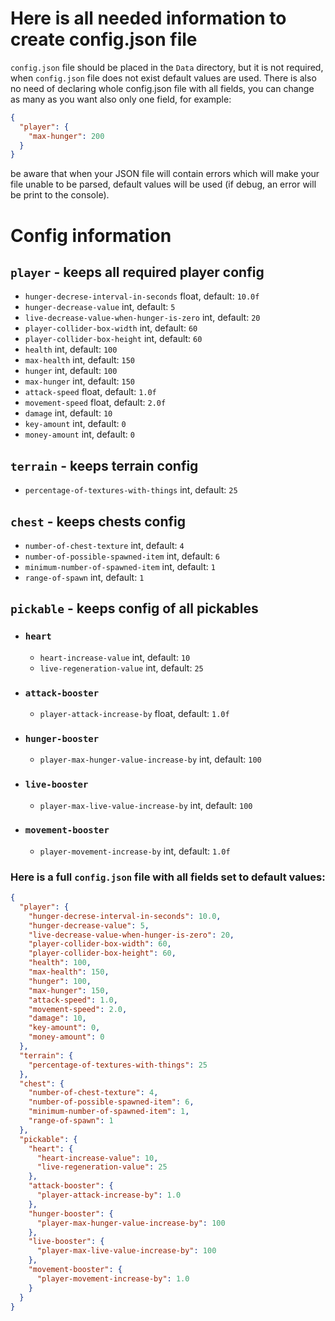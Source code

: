 # Here is all needed information to create config.json file
`config.json` file should be placed in the `Data` directory, but it is not required, when `config.json` file does not exist default values are used. There is also no need of declaring whole config.json file with all fields, you can change as many as you want also only one field, for example:
```json
{
  "player": {
    "max-hunger": 200
  }
}
```
be aware that when your JSON file will contain errors which will make your file unable to be parsed, default values will be used (if debug, an error will be print to the console).

# Config information

## `player` - keeps all required player config
  - `hunger-decrese-interval-in-seconds` float, default: `10.0f`
  - `hunger-decrease-value` int, default: `5`
  - `live-decrease-value-when-hunger-is-zero` int, default: `20`
  - `player-collider-box-width` int, default: `60`
  - `player-collider-box-height` int, default: `60`
  - `health` int, default: `100`
  - `max-health` int, default: `150`
  - `hunger` int, default: `100`
  - `max-hunger` int, default: `150`
  - `attack-speed` float, default: `1.0f`
  - `movement-speed` float, default: `2.0f`
  - `damage` int, default: `10`
  - `key-amount` int, default: `0`
  - `money-amount` int, default: `0`
  
## `terrain` - keeps terrain config
  - `percentage-of-textures-with-things` int, default: `25`
  
## `chest` - keeps chests config
  - `number-of-chest-texture` int, default: `4`
  - `number-of-possible-spawned-item` int, default: `6`
  - `minimum-number-of-spawned-item` int, default: `1`
  - `range-of-spawn` int, default: `1`
  
## `pickable` - keeps config of all pickables
- ### `heart`
  - `heart-increase-value` int, default: `10`
  - `live-regeneration-value` int, default: `25`
- ### `attack-booster`
  - `player-attack-increase-by` float, default: `1.0f`
- ### `hunger-booster`
  - `player-max-hunger-value-increase-by` int, default: `100`
- ### `live-booster`
  - `player-max-live-value-increase-by` int, default: `100`
- ### `movement-booster`
  - `player-movement-increase-by` int, default: `1.0f`


### Here is a full `config.json` file with all fields set to default values: 

```json
{
  "player": {
    "hunger-decrese-interval-in-seconds": 10.0,
    "hunger-decrease-value": 5,
    "live-decrease-value-when-hunger-is-zero": 20,
    "player-collider-box-width": 60,
    "player-collider-box-height": 60,
    "health": 100,
    "max-health": 150,
    "hunger": 100,
    "max-hunger": 150,
    "attack-speed": 1.0,
    "movement-speed": 2.0,
    "damage": 10,
    "key-amount": 0,
    "money-amount": 0
  },
  "terrain": {
    "percentage-of-textures-with-things": 25
  },
  "chest": {
    "number-of-chest-texture": 4,
    "number-of-possible-spawned-item": 6,
    "minimum-number-of-spawned-item": 1,
    "range-of-spawn": 1
  },
  "pickable": {
    "heart": {
      "heart-increase-value": 10,
      "live-regeneration-value": 25
    },
    "attack-booster": {
      "player-attack-increase-by": 1.0
    },
    "hunger-booster": {
      "player-max-hunger-value-increase-by": 100
    },
    "live-booster": {
      "player-max-live-value-increase-by": 100
    },
    "movement-booster": {
      "player-movement-increase-by": 1.0
    }
  }
}
```